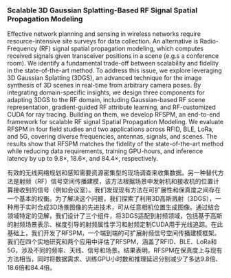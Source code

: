 ### Scalable 3D Gaussian Splatting-Based RF Signal Spatial Propagation Modeling

Effective network planning and sensing in wireless networks require resource-intensive site surveys for data collection. An alternative is Radio-Frequency (RF) signal spatial propagation modeling, which computes received signals given transceiver positions in a scene (e.g.s a conference room). We identify a fundamental trade-off between scalability and fidelity in the state-of-the-art method. To address this issue, we explore leveraging 3D Gaussian Splatting (3DGS), an advanced technique for the image synthesis of 3D scenes in real-time from arbitrary camera poses. By integrating domain-specific insights, we design three components for adapting 3DGS to the RF domain, including Gaussian-based RF scene representation, gradient-guided RF attribute learning, and RF-customized CUDA for ray tracing. Building on them, we develop RFSPM, an end-to-end framework for scalable RF signal Spatial Propagation Modeling. We evaluate RFSPM in four field studies and two applications across RFID, BLE, LoRa, and 5G, covering diverse frequencies, antennas, signals, and scenes. The results show that RFSPM matches the fidelity of the state-of-the-art method while reducing data requirements, training GPU-hours, and inference latency by up to 9.8×, 18.6×, and 84.4×, respectively.

有效的无线网络规划和感知需要资源密集型的现场调查来收集数据。另一种替代方法是射频（RF）信号空间传播建模，该方法根据场景中发射机和接收机的位置计算接收到的信号（例如会议室）。我们发现现有方法在可扩展性和保真度之间存在一个基本的权衡。为了解决这个问题，我们探索了利用3D高斯溅射（3DGS），一种用于实时合成3D场景图像的先进技术，可从任意相机位置生成图像。通过结合领域特定的见解，我们设计了三个组件，将3DGS适配到射频领域，包括基于高斯的射频场景表示、梯度引导的射频属性学习和射频定制CUDA用于光线追踪。在此基础上，我们开发了RFSPM，一个端到端的可扩展射频信号空间传播建模框架。我们在四个实地研究和两个应用中评估了RFSPM，涵盖了RFID、BLE、LoRa和5G，涉及不同的频率、天线、信号和场景。结果表明，RFSPM在保真度上与现有方法相当，同时将数据需求、训练GPU小时数和推理延迟分别减少了多达9.8倍、18.6倍和84.4倍。
